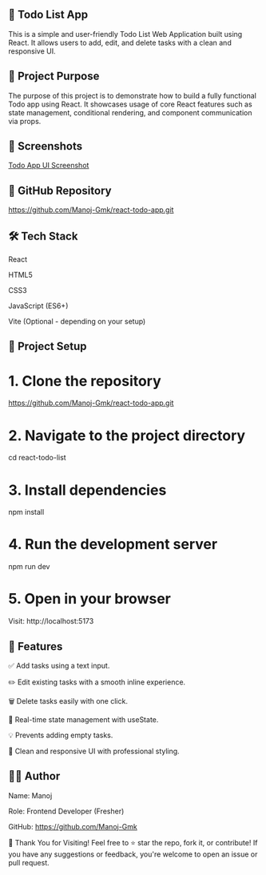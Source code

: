 ## 📝 Todo List App

This is a simple and user-friendly Todo List Web Application built using React. It allows users to add, edit, and delete tasks with a clean and responsive UI.

## 🚀 Project Purpose
The purpose of this project is to demonstrate how to build a fully functional Todo app using React. It showcases usage of core React features such as state management, conditional rendering, and component communication via props.

## 📸 Screenshots
[Todo App UI Screenshot](./Screenshot/todo-screenshot.png)


## 🔗 GitHub Repository
https://github.com/Manoj-Gmk/react-todo-app.git

## 🛠️ Tech Stack
React

HTML5

CSS3

JavaScript (ES6+)

Vite (Optional - depending on your setup)

## 📁 Project Setup

# 1. Clone the repository
https://github.com/Manoj-Gmk/react-todo-app.git

# 2. Navigate to the project directory
cd react-todo-list

# 3. Install dependencies
npm install

# 4. Run the development server
npm run dev

# 5. Open in your browser
Visit: http://localhost:5173

## 🧠 Features

✅ Add tasks using a text input.

✏️ Edit existing tasks with a smooth inline experience.

🗑️ Delete tasks easily with one click.

📝 Real-time state management with useState.

💡 Prevents adding empty tasks.

🎨 Clean and responsive UI with professional styling.


## 🙋‍♂️ Author
Name: Manoj

Role: Frontend Developer (Fresher)

GitHub: https://github.com/Manoj-Gmk

🌟 Thank You for Visiting!
Feel free to ⭐ star the repo, fork it, or contribute! If you have any suggestions or feedback, you're welcome to open an issue or pull request.
